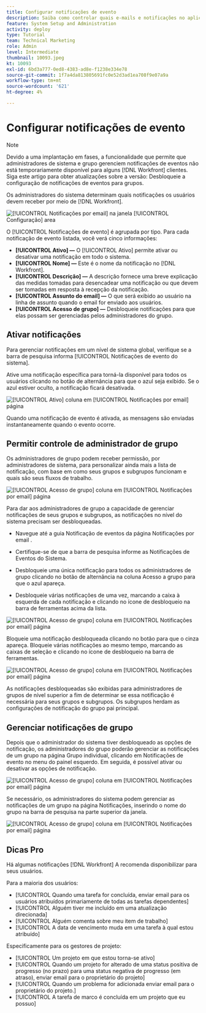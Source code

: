 ```yaml
---
title: Configurar notificações de evento
description: Saiba como controlar quais e-mails e notificações no aplicativo os usuários recebem gerenciando notificações de eventos.
feature: System Setup and Administration
activity: deploy
type: Tutorial
team: Technical Marketing
role: Admin
level: Intermediate
thumbnail: 10093.jpeg
kt: 10093
exl-id: 6bd3a777-0ed8-4383-ad8e-f1238e334e78
source-git-commit: 1f7a4da813805691fc0e52d3ad1ea708f9e07a9a
workflow-type: tm+mt
source-wordcount: '621'
ht-degree: 4%

---
```


<!---
this has the same content as the system administrator notification setup and mangement section of the email and inapp notificiations learning path
--->

<!---
add URL link in the note at the top of the LP
--->

# Configurar notificações de evento

>[!NOTE]
>
>Devido a uma implantação em fases, a funcionalidade que permite que administradores de sistema e grupo gerenciem notificações de eventos não está temporariamente disponível para alguns [!DNL Workfront] clientes. Siga este artigo para obter atualizações sobre a versão: Desbloqueie a configuração de notificações de eventos para grupos.

Os administradores do sistema determinam quais notificações os usuários devem receber por meio de [!DNL Workfront].

![[!UICONTROL Notificações por email] na janela [!UICONTROL Configuração] area](assets/admin-fund-notifications-1.png)

O [!UICONTROL Notificações de evento] é agrupada por tipo. Para cada notificação de evento listada, você verá cinco informações:

* **[!UICONTROL Ativo] —** O [!UICONTROL Ativo] permite ativar ou desativar uma notificação em todo o sistema.
* **[!UICONTROL Nome] —** Este é o nome da notificação no [!DNL Workfront].
* **[!UICONTROL Descrição] —** A descrição fornece uma breve explicação das medidas tomadas para desencadear uma notificação ou que devem ser tomadas em resposta à recepção da notificação.
* **[!UICONTROL Assunto do email] —** O que será exibido ao usuário na linha de assunto quando o email for enviado aos usuários.
* **[!UICONTROL Acesso de grupo] —** Desbloqueie notificações para que elas possam ser gerenciadas pelos administradores do grupo.

## Ativar notificações

Para gerenciar notificações em um nível de sistema global, verifique se a barra de pesquisa informa [!UICONTROL Notificações de evento do sistema].

Ative uma notificação específica para torná-la disponível para todos os usuários clicando no botão de alternância para que o azul seja exibido. Se o azul estiver oculto, a notificação ficará desativada.

![[!UICONTROL Ativo] coluna em [!UICONTROL Notificações por email] página](assets/admin-fund-notifications-2.png)

Quando uma notificação de evento é ativada, as mensagens são enviadas instantaneamente quando o evento ocorre.

## Permitir controle de administrador de grupo

Os administradores de grupo podem receber permissão, por administradores de sistema, para personalizar ainda mais a lista de notificação, com base em como seus grupos e subgrupos funcionam e quais são seus fluxos de trabalho.

![[!UICONTROL Acesso de grupo] coluna em [!UICONTROL Notificações por email] página](assets/ganotifications_01.png)

Para dar aos administradores de grupo a capacidade de gerenciar notificações de seus grupos e subgrupos, as notificações no nível do sistema precisam ser desbloqueadas.

* Navegue até a guia Notificação de eventos da página Notificações por email .

* Certifique-se de que a barra de pesquisa informe as Notificações de Eventos do Sistema.

* Desbloqueie uma única notificação para todos os administradores de grupo clicando no botão de alternância na coluna Acesso a grupo para que o azul apareça.

* Desbloqueie várias notificações de uma vez, marcando a caixa à esquerda de cada notificação e clicando no ícone de desbloqueio na barra de ferramentas acima da lista.

![[!UICONTROL Acesso de grupo] coluna em [!UICONTROL Notificações por email] página](assets/ganotifications_02.png)

Bloqueie uma notificação desbloqueada clicando no botão para que o cinza apareça. Bloqueie várias notificações ao mesmo tempo, marcando as caixas de seleção e clicando no ícone de desbloqueio na barra de ferramentas.

![[!UICONTROL Acesso de grupo] coluna em [!UICONTROL Notificações por email] página](assets/ganotifications_03.png)

As notificações desbloqueadas são exibidas para administradores de grupos de nível superior a fim de determinar se essa notificação é necessária para seus grupos e subgrupos. Os subgrupos herdam as configurações de notificação do grupo pai principal. ﻿


## Gerenciar notificações de grupo

Depois que o administrador do sistema tiver desbloqueado as opções de notificação, os administradores do grupo poderão gerenciar as notificações de um grupo na página Grupo individual, clicando em Notificações de evento no menu do painel esquerdo. Em seguida, é possível ativar ou desativar as opções de notificação.

![[!UICONTROL Acesso de grupo] coluna em [!UICONTROL Notificações por email] página](assets/managegroupnotifications_01.png)

Se necessário, os administradores do sistema podem gerenciar as notificações de um grupo na página Notificações, inserindo o nome do grupo na barra de pesquisa na parte superior da janela.

![[!UICONTROL Acesso de grupo] coluna em [!UICONTROL Notificações por email] página](assets/managegroupnotifications_02.png)

## Dicas Pro

Há algumas notificações [!DNL Workfront] A recomenda disponibilizar para seus usuários.

Para a maioria dos usuários:

* [!UICONTROL Quando uma tarefa for concluída, enviar email para os usuários atribuídos primariamente de todas as tarefas dependentes]
* [!UICONTROL Alguém tiver me incluído em uma atualização direcionada]
* [!UICONTROL Alguém comenta sobre meu item de trabalho]
* [!UICONTROL A data de vencimento muda em uma tarefa à qual estou atribuído]


Especificamente para os gestores de projeto:

* [!UICONTROL Um projeto em que estou torna-se ativo]
* [!UICONTROL Quando um projeto for alterado de uma status positiva de progresso (no prazo) para uma status negativa de progresso (em atraso), enviar email para o proprietário do projeto]
* [!UICONTROL Quando um problema for adicionada enviar email para o proprietário do projeto.]
* [!UICONTROL A tarefa de marco é concluída em um projeto que eu possuo]

<!---
learn more URLs
--->
